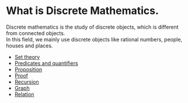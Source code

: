 # What is Discrete Mathematics.
Discrete mathematics is the study of discrete objects, which is different from connected objects.<br>
In this field, we mainly use discrete objects like rational numbers, people, houses and places.

* [Set theory](/discrete-mathematics/set-theory/README.md)
* [Predicates and quantifiers](/discrete-mathematics/predicates-and-quentifiers/README.md)
* [Proposition](/discrete-mathematics/proposition/README.md)
* [Proof](/discrete-mathematics/proof/README.md)
* [Recursion](/discrete-mathematics/recurision/README.md)
* [Graph](/discrete-mathematics/graph/README.md)
* [Relation](/discrete-mathematics/relation/README.md)
